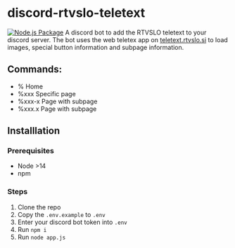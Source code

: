# discord-rtvslo-teletext
[![Node.js Package](https://github.com/Oliwerix/discord-rtvslo-teletext/actions/workflows/npm-publish.yml/badge.svg)](https://github.com/Oliwerix/discord-rtvslo-teletext/actions/workflows/npm-publish.yml)
A discord bot to add the RTVSLO teletext to your discord server. The bot uses the web teletex app on [teletext.rtvslo.si](https://teletext.rtvslo.si) to load images, special button information and subpage information. 


## Commands:
 - %       Home
 - %xxx    Specific page
 - %xxx-x  Page with subpage
 - %xxx.x  Page with subpage


## Installlation
### Prerequisites
 - Node >14
 - npm
### Steps
1. Clone the repo
2. Copy the `.env.example` to `.env`
3. Enter your discord bot token into `.env`
4. Run `npm i`
5. Run `node app.js`


